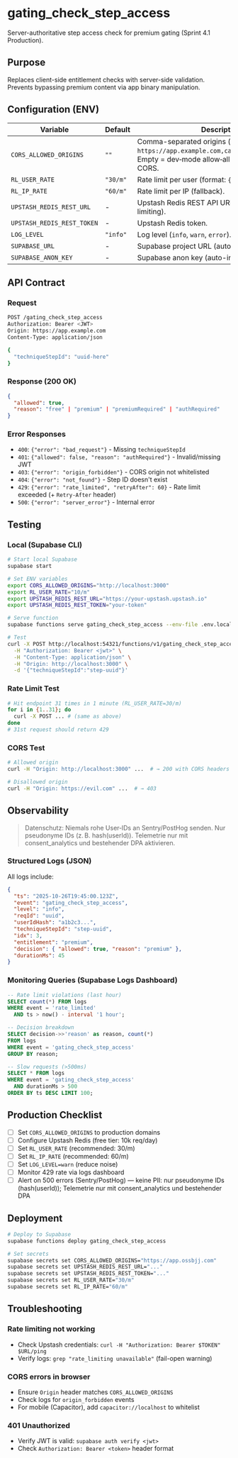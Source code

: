 # gating_check_step_access

Server-authoritative step access check for premium gating (Sprint 4.1 Production).

## Purpose

Replaces client-side entitlement checks with server-side validation. Prevents bypassing premium content via app binary manipulation.

## Configuration (ENV)

| Variable                   | Default | Description                                                                                                                          |
| -------------------------- | ------- | ------------------------------------------------------------------------------------------------------------------------------------ |
| `CORS_ALLOWED_ORIGINS`     | `""`    | Comma-separated origins (e.g., `https://app.example.com,capacitor://localhost`). Empty = dev‑mode allow‑all (`*`) via dynamic CORS. |
| `RL_USER_RATE`             | `"30/m"` | Rate limit per user (format: `{num}/{m\|h}`).                                                                                        |
| `RL_IP_RATE`               | `"60/m"` | Rate limit per IP (fallback).                                                                                                        |
| `UPSTASH_REDIS_REST_URL`   | -       | Upstash Redis REST API URL (required for rate limiting).                                                                             |
| `UPSTASH_REDIS_REST_TOKEN` | -       | Upstash Redis token.                                                                                                                 |
| `LOG_LEVEL`                | `"info"` | Log level (`info`, `warn`, `error`).                                                                                                 |
| `SUPABASE_URL`             | -       | Supabase project URL (auto-injected).                                                                                                |
| `SUPABASE_ANON_KEY`        | -       | Supabase anon key (auto-injected).                                                                                                   |

## API Contract

### Request

```bash
POST /gating_check_step_access
Authorization: Bearer <JWT>
Origin: https://app.example.com
Content-Type: application/json

{
  "techniqueStepId": "uuid-here"
}
```

### Response (200 OK)

```json
{
  "allowed": true,
  "reason": "free" | "premium" | "premiumRequired" | "authRequired"
}
```

### Error Responses
- `400`: `{"error": "bad_request"}` - Missing `techniqueStepId`
- `401`: `{"allowed": false, "reason": "authRequired"}` - Invalid/missing JWT
- `403`: `{"error": "origin_forbidden"}` - CORS origin not whitelisted
- `404`: `{"error": "not_found"}` - Step ID doesn't exist
- `429`: `{"error": "rate_limited", "retryAfter": 60}` - Rate limit exceeded (+ `Retry-After` header)
- `500`: `{"error": "server_error"}` - Internal error

## Testing

### Local (Supabase CLI)

```bash
# Start local Supabase
supabase start

# Set ENV variables
export CORS_ALLOWED_ORIGINS="http://localhost:3000"
export RL_USER_RATE="10/m"
export UPSTASH_REDIS_REST_URL="https://your-upstash.upstash.io"
export UPSTASH_REDIS_REST_TOKEN="your-token"

# Serve function
supabase functions serve gating_check_step_access --env-file .env.local

# Test
curl -X POST http://localhost:54321/functions/v1/gating_check_step_access \
  -H "Authorization: Bearer <jwt>" \
  -H "Content-Type: application/json" \
  -H "Origin: http://localhost:3000" \
  -d '{"techniqueStepId":"step-uuid"}'
```

### Rate Limit Test

```bash
# Hit endpoint 31 times in 1 minute (RL_USER_RATE=30/m)
for i in {1..31}; do
  curl -X POST ... # (same as above)
done
# 31st request should return 429
```

### CORS Test

```bash
# Allowed origin
curl -H "Origin: http://localhost:3000" ...  # → 200 with CORS headers

# Disallowed origin
curl -H "Origin: https://evil.com" ...  # → 403
```

## Observability

> Datenschutz: Niemals rohe User‑IDs an Sentry/PostHog senden. Nur pseudonyme IDs (z. B. hash(userId)). Telemetrie nur mit consent_analytics und bestehender DPA aktivieren.

### Structured Logs (JSON)

All logs include:

```json
{
  "ts": "2025-10-26T19:45:00.123Z",
  "event": "gating_check_step_access",
  "level": "info",
  "reqId": "uuid",
  "userIdHash": "a1b2c3...",
  "techniqueStepId": "step-uuid",
  "idx": 3,
  "entitlement": "premium",
  "decision": { "allowed": true, "reason": "premium" },
  "durationMs": 45
}
```

### Monitoring Queries (Supabase Logs Dashboard)

```sql
-- Rate limit violations (last hour)
SELECT count(*) FROM logs
WHERE event = 'rate_limited'
  AND ts > now() - interval '1 hour';

-- Decision breakdown
SELECT decision->>'reason' as reason, count(*)
FROM logs
WHERE event = 'gating_check_step_access'
GROUP BY reason;

-- Slow requests (>500ms)
SELECT * FROM logs
WHERE event = 'gating_check_step_access'
  AND durationMs > 500
ORDER BY ts DESC LIMIT 100;
```

## Production Checklist

- [ ] Set `CORS_ALLOWED_ORIGINS` to production domains
- [ ] Configure Upstash Redis (free tier: 10k req/day)
- [ ] Set `RL_USER_RATE` (recommended: 30/m)
- [ ] Set `RL_IP_RATE` (recommended: 60/m)
- [ ] Set `LOG_LEVEL=warn` (reduce noise)
- [ ] Monitor 429 rate via logs dashboard
- [ ] Alert on 500 errors (Sentry/PostHog) — keine PII: nur pseudonyme IDs (hash(userId)); Telemetrie nur mit consent_analytics und bestehender DPA

## Deployment

```bash
# Deploy to Supabase
supabase functions deploy gating_check_step_access

# Set secrets
supabase secrets set CORS_ALLOWED_ORIGINS="https://app.ossbjj.com"
supabase secrets set UPSTASH_REDIS_REST_URL="..."
supabase secrets set UPSTASH_REDIS_REST_TOKEN="..."
supabase secrets set RL_USER_RATE="30/m"
supabase secrets set RL_IP_RATE="60/m"
```

## Troubleshooting

### Rate limiting not working

- Check Upstash credentials: `curl -H "Authorization: Bearer $TOKEN" $URL/ping`
- Verify logs: `grep "rate_limiting unavailable"` (fail-open warning)

### CORS errors in browser

- Ensure `Origin` header matches `CORS_ALLOWED_ORIGINS`
- Check logs for `origin_forbidden` events
- For mobile (Capacitor), add `capacitor://localhost` to whitelist

### 401 Unauthorized

- Verify JWT is valid: `supabase auth verify <jwt>`
- Check `Authorization: Bearer <token>` header format
